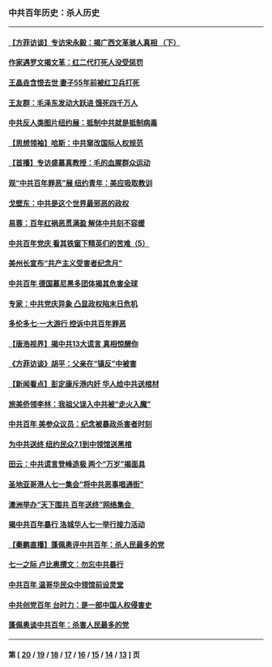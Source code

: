 ### 中共百年历史：杀人历史
---
#### [【方菲访谈】专访宋永毅：揭广西文革骇人真相 （下）](../../pages/nf1176106/n13209074.md?09130430) 
#### [作家遇罗文揭文革：红二代打死人没受惩罚](../../pages/nf1176106/n13205254.md?09130430) 
#### [王晶垚含恨去世 妻子55年前被红卫兵打死](../../pages/nf1176106/n13203590.md?09130430) 
#### [王友群：毛泽东发动大跃进 饿死四千万人](../../pages/nf1176106/n13177158.md?09130430) 
#### [中共反人类图片纽约展：抵制中共就是抵制病毒](../../pages/nf1176106/n13115371.md?09130430) 
#### [【思想领袖】哈斯：中共窜改国际人权规范](../../pages/nf1176106/n13053647.md?09130430) 
#### [【首播】专访盛慕真教授：毛的血腥群众运动](../../pages/nf1176106/n13091782.md?09130430) 
#### [观“中共百年罪恶”展 纽约青年：美应吸取教训](../../pages/nf1176106/n13085246.md?09130430) 
#### [戈壁东：中共是这个世界最邪恶的政权](../../pages/nf1176106/n13085641.md?09130430) 
#### [易蓉：百年红祸恶贯满盈 解体中共刻不容缓](../../pages/nf1176106/n13084455.md?09130430) 
#### [中共百年党庆 看其铁窗下精英们的苦难（5）](../../pages/nf1176106/n13076766.md?09130430) 
#### [美州长宣布“共产主义受害者纪念月”](../../pages/nf1176106/n13074024.md?09130430) 
#### [中共百年 德国慕尼黑多团体揭其危害全球](../../pages/nf1176106/n13068873.md?09130430) 
#### [专家：中共党庆异象 凸显政权陷末日危机](../../pages/nf1176106/n13067084.md?09130430) 
#### [多伦多七·一大游行 控诉中共百年罪恶](../../pages/nf1176106/n13062043.md?09130430) 
#### [【唐浩视界】揭中共13大谎言 真相惊醒你](../../pages/nf1176106/n13065208.md?09130430) 
#### [《方菲访谈》胡平：父亲在“镇反”中被害](../../pages/nf1176106/n13064114.md?09130430) 
#### [【新闻看点】彭定康斥港内奸 华人给中共送棺材](../../pages/nf1176106/n13064230.md?09130430) 
#### [旅美侨领李林：我祖父误入中共被“走火入魔”](../../pages/nf1176106/n13062777.md?09130430) 
#### [中共百年 美参众议员：纪念被暴政杀害者时刻](../../pages/nf1176106/n13063735.md?09130430) 
#### [为中共送终 纽约民众7.1到中领馆送黑棺](../../pages/nf1176106/n13062573.md?09130430) 
#### [田云：中共谎言登峰造极 两个“万岁”揭面具](../../pages/nf1176106/n13062013.md?09130430) 
#### [圣地亚哥港人七一集会“将中共恶事唱通街”](../../pages/nf1176106/n13062681.md?09130430) 
#### [澳洲举办“天下围共 百年送终”网络集会  ](../../pages/nf1176106/n13054366.md?09130430) 
#### [揭中共百年暴行 洛城华人七一举行接力活动](../../pages/nf1176106/n13061979.md?09130430) 
#### [【秦鹏直播】蓬佩奥评中共百年：杀人民最多的党](../../pages/nf1176106/n13061736.md?09130430) 
#### [七一之际 卢比奥撰文：勿忘中共暴行](../../pages/nf1176106/n13061044.md?09130430) 
#### [中共百年 温哥华民众中领馆前设灵堂](../../pages/nf1176106/n13061399.md?09130430) 
#### [中共创党百年 台时力：是一部中国人权侵害史](../../pages/nf1176106/n13060687.md?09130430) 
#### [蓬佩奥谈中共百年：杀害人民最多的党](../../pages/nf1176106/n13061271.md?09130430) 

---
#### 第 [ [20](./20.md?09130430) / [19](./19.md?09130430) / [18](./18.md?09130430) / [17](./17.md?09130430) / [16](./16.md?09130430) / [15](./15.md?09130430) / [14](./14.md?09130430) / [13](./13.md?09130430) ] 页
